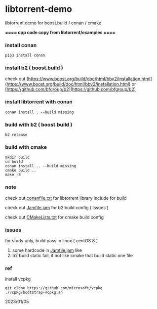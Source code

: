  # libtorrent-demo

libtorrent demo for boost.build / conan / cmake


**==== cpp code copy from libtorrent/examples ====**


### install conan

```
pip3 install conan
```



### install b2 ( boost.build )

check out [https://www.boost.org/build/doc/html/bbv2/installation.html](https://www.boost.org/build/doc/html/bbv2/installation.html)  or [https://github.com/bfgroup/b2](https://github.com/bfgroup/b2)



### install libtorrent with conan

```
conan install . --build missing
```



### build with b2 ( boost.build )

```
b2 release
```



### build with cmake

```
mkdir build 
cd build
conan install .. --build missing
cmake build ..
make -B 
```



### note

check out [conanfile.txt](conanfile.txt) for libtorrent library include for build 

check out [Jamfile.jam](Jamfile.jam) for b2 build config ( issues )

check out [CMakeLists.txt](CMakeLists.txt) for cmake build config



### issues

for study only,  build pass in linux  ( centOS 8 )

1. some hardcode in [Jamfile.jam](Jamfile.jam) like <include> <library>  
2. b2 build static fail, it not like cmake that build static one file 

### ref
install vcpkg
```
git clone https://github.com/microsoft/vcpkg
./vcpkg/bootstrap-vcpkg.sh
```

2023/01/05




